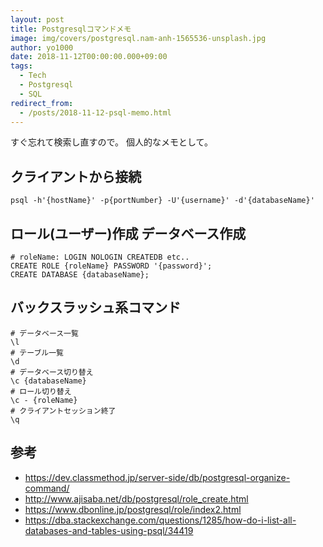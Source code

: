 ```yaml
---
layout: post
title: Postgresqlコマンドメモ
image: img/covers/postgresql.nam-anh-1565536-unsplash.jpg
author: yo1000
date: 2018-11-12T00:00:00.000+09:00
tags:
  - Tech
  - Postgresql
  - SQL
redirect_from:
  - /posts/2018-11-12-psql-memo.html
---
```


すぐ忘れて検索し直すので。
個人的なメモとして。


## クライアントから接続
```
psql -h'{hostName}' -p{portNumber} -U'{username}' -d'{databaseName}'
```


## ロール(ユーザー)作成 データベース作成
```
# roleName: LOGIN NOLOGIN CREATEDB etc..
CREATE ROLE {roleName} PASSWORD '{password}';
CREATE DATABASE {databaseName};
```


## バックスラッシュ系コマンド
```
# データベース一覧
\l
# テーブル一覧
\d
# データベース切り替え
\c {databaseName}
# ロール切り替え
\c - {roleName}
# クライアントセッション終了
\q
```


## 参考
- https://dev.classmethod.jp/server-side/db/postgresql-organize-command/
- http://www.ajisaba.net/db/postgresql/role_create.html
- https://www.dbonline.jp/postgresql/role/index2.html
- https://dba.stackexchange.com/questions/1285/how-do-i-list-all-databases-and-tables-using-psql/34419
